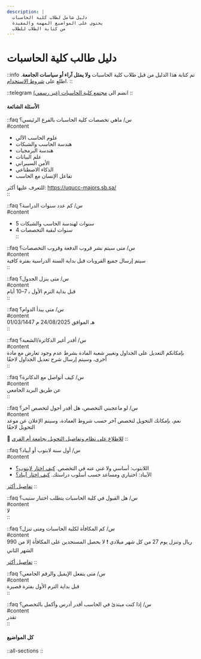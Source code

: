```yaml
---
description: |
  دليل شامل لطلاب كلية الحاسبات
  يحتوي على المواضيع المهمة والمفيدة
  من كتابة الطلاب للطلاب
---
```


# دليل طالب كلية الحاسبات

::info
تم كتابة هذا الدليل من قبل طلاب كلية الحاسبات **ولا يمثل آراء أو سياسات الجامعة**. اطلع على [شروط الاستخدام](/shrwt-alastkhdam).
::

::telegram
انضم الى [مجتمع كلية الحاسبات (غير رسمي)](https://t.me/uqucc_chat)
::

#### الأسئلة الشائعة

::faq
س/ ماهي تخصصات كلية الحاسبات بالفرع الرئيسي؟  
#content  
- علوم الحاسب الآلي  
- هندسة الحاسب والشبكات  
- هندسة البرمجيات  
- علم البيانات  
- الأمن السيبراني  
- الذكاء الاصطناعي  
- تفاعل الإنسان مع الحاسب  

للتعرف عليها أكثر: https://uqucc-majors.sb.sa/  
::

::faq
س/ كم عدد سنوات الدراسة؟  
#content  
- 5 سنوات لهندسة الحاسب والشبكات  
- 4 سنوات لبقية التخصصات  
::

::faq
س/ متى سيتم نشر قروب الدفعة وقروب التخصصات؟  
#content  
سيتم إرسال جميع القروبات قبل بداية السنة الدراسية بفترة كافية  
::

::faq
س/ متى ينزل الجدول؟  
#content  
قبل بداية الترم الأول ب‍ 7–10 أيام  
::

::faq
س/ متى يبدأ الدوام؟  
#content  
01/03/1447 هـ الموافق 24/08/2025 م  
::

::faq
س/ أقدر أغير الدكاترة/الشعبة؟  
#content  
بإمكانكم التعديل على الجداول وتغيير شعبة المادة بشرط عدم وجود تعارض مع مادة أخرى، وسيتم إرسال شرح تعديل الجداول لاحقًا  
::

::faq
س/ كيف أتواصل مع الدكاترة؟  
#content  
عن طريق البريد الجامعي  
::

::faq
س/ لو ماعجبني التخصص، هل أقدر أحول لتخصص آخر؟  
#content  
نعم، بإمكانك التحويل لتخصص آخر حسب شروط العمادة، وسيتم الإعلان عن موعد التحويل لاحقًا  

🔶 [للاطلاع على نظام وتفاصيل التحويل بجامعة أم القرى](/aljamah-walajraaat-alakadymyh/alqbwl-walthwyl/althwyl)
::

::faq
س/ أول سنة لابتوب أو آيباد؟  
#content  
- اللابتوب: أساسي ولا غنى عنه في التخصص. [كيف اختار لابتوب؟](/altqnyh-walajhzh/labtwb)
- الآيباد: اختياري ومساعد حسب أسلوب دراستك. [كيف اختار آيباد؟](/altqnyh-walajhzh/aypad)

[تفاصيل أكثر](/altqnyh-walajhzh/aybad-aw-labtwb)
::

::faq
س/ هل القبول في كلية الحاسبات يتطلب اختبار ستيب؟  
#content  
لا  
::

::faq
س/ كم المكافأة لكلية الحاسبات ومتى تنزل؟  
#content  
990 ريال وتنزل يوم 27 من كل شهر ميلادي
❗ لا يحصل المستجدين على المكافأة إلا من الشهر الثاني

[تفاصيل أكثر](/adwat/almkafah-alqadmh)
::

::faq
س/ متى يتفعل الإيميل والرقم الجامعي؟  
#content  
قبل بداية الترم الأول بفترة قصيرة  
::

::faq
س/ إذا كنت مبتدئ في الحاسب أقدر أدرس وأكمل بالتخصص؟  
#content  
تقدر  
::

#### كل المواضيع

::all-sections
::
